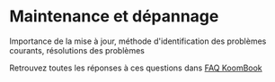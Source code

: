 # Maintenance et dépannage

Importance de la mise à jour, méthode d'identification des problèmes courants, résolutions des problèmes

Retrouvez toutes les réponses à ces questions dans [FAQ KoomBook](http://faq-koombook.doc.bibliosansfrontieres.org/)